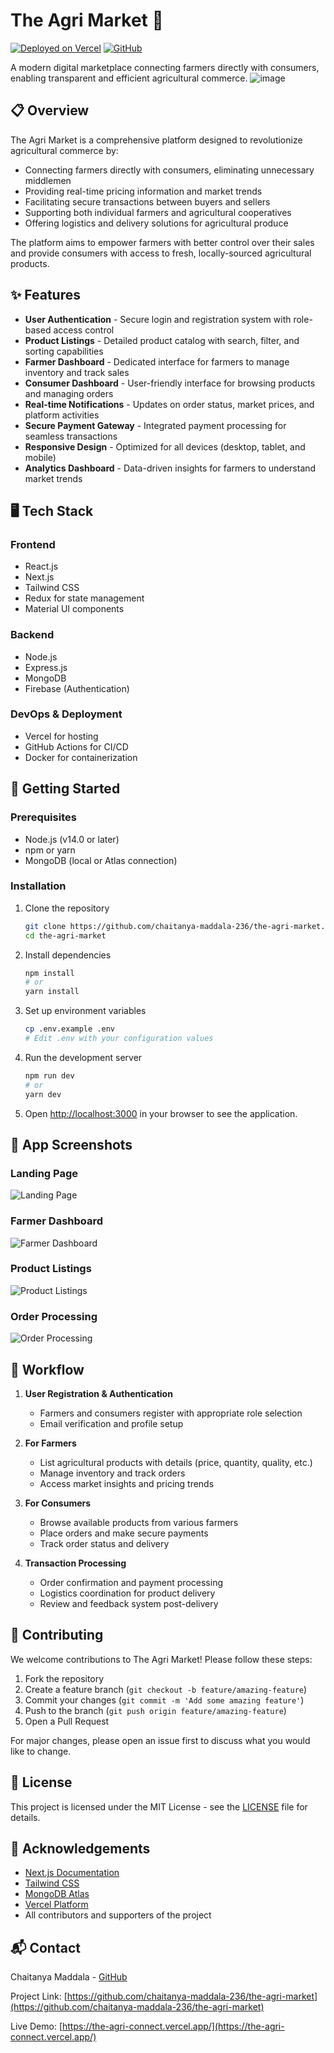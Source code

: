 # The Agri Market 🌾

[![Deployed on Vercel](https://img.shields.io/badge/Vercel-Live%20Demo-brightgreen)](https://the-agri-connect.vercel.app/)
[![GitHub](https://img.shields.io/github/license/chaitanya-maddala-236/the-agri-market)](https://github.com/chaitanya-maddala-236/the-agri-market/blob/main/LICENSE)

A modern digital marketplace connecting farmers directly with consumers, enabling transparent and efficient agricultural commerce.
![image](https://github.com/user-attachments/assets/f61ab829-e0d2-419e-abd4-34f157cd1307)

## 📋 Overview

The Agri Market is a comprehensive platform designed to revolutionize agricultural commerce by:

- Connecting farmers directly with consumers, eliminating unnecessary middlemen
- Providing real-time pricing information and market trends
- Facilitating secure transactions between buyers and sellers
- Supporting both individual farmers and agricultural cooperatives
- Offering logistics and delivery solutions for agricultural produce

The platform aims to empower farmers with better control over their sales and provide consumers with access to fresh, locally-sourced agricultural products.

## ✨ Features

- **User Authentication** - Secure login and registration system with role-based access control
- **Product Listings** - Detailed product catalog with search, filter, and sorting capabilities
- **Farmer Dashboard** - Dedicated interface for farmers to manage inventory and track sales
- **Consumer Dashboard** - User-friendly interface for browsing products and managing orders
- **Real-time Notifications** - Updates on order status, market prices, and platform activities
- **Secure Payment Gateway** - Integrated payment processing for seamless transactions
- **Responsive Design** - Optimized for all devices (desktop, tablet, and mobile)
- **Analytics Dashboard** - Data-driven insights for farmers to understand market trends

## 🖥️ Tech Stack

### Frontend
- React.js
- Next.js
- Tailwind CSS
- Redux for state management
- Material UI components

### Backend
- Node.js
- Express.js
- MongoDB
- Firebase (Authentication)

### DevOps & Deployment
- Vercel for hosting
- GitHub Actions for CI/CD
- Docker for containerization

## 🚀 Getting Started

### Prerequisites
- Node.js (v14.0 or later)
- npm or yarn
- MongoDB (local or Atlas connection)

### Installation

1. Clone the repository
   ```bash
   git clone https://github.com/chaitanya-maddala-236/the-agri-market.git
   cd the-agri-market
   ```

2. Install dependencies
   ```bash
   npm install
   # or
   yarn install
   ```

3. Set up environment variables
   ```bash
   cp .env.example .env
   # Edit .env with your configuration values
   ```

4. Run the development server
   ```bash
   npm run dev
   # or
   yarn dev
   ```

5. Open [http://localhost:3000](http://localhost:3000) in your browser to see the application.

## 📱 App Screenshots

### Landing Page
![Landing Page](https://github.com/chaitanya-maddala-236/the-agri-market/blob/main/assets/readme_images/Landing%20Page.png?raw=true)

### Farmer Dashboard
![Farmer Dashboard](https://github.com/chaitanya-maddala-236/the-agri-market/blob/main/assets/readme_images/Farmer%20Dashboard.png?raw=true)

### Product Listings
![Product Listings](https://github.com/chaitanya-maddala-236/the-agri-market/blob/main/assets/readme_images/Products%20List.png?raw=true)

### Order Processing
![Order Processing](https://github.com/chaitanya-maddala-236/the-agri-market/blob/main/assets/readme_images/Order%20Processing.png?raw=true)

## 🔄 Workflow

1. **User Registration & Authentication**
   - Farmers and consumers register with appropriate role selection
   - Email verification and profile setup

2. **For Farmers**
   - List agricultural products with details (price, quantity, quality, etc.)
   - Manage inventory and track orders
   - Access market insights and pricing trends

3. **For Consumers**
   - Browse available products from various farmers
   - Place orders and make secure payments
   - Track order status and delivery

4. **Transaction Processing**
   - Order confirmation and payment processing
   - Logistics coordination for product delivery
   - Review and feedback system post-delivery

## 🤝 Contributing

We welcome contributions to The Agri Market! Please follow these steps:

1. Fork the repository
2. Create a feature branch (`git checkout -b feature/amazing-feature`)
3. Commit your changes (`git commit -m 'Add some amazing feature'`)
4. Push to the branch (`git push origin feature/amazing-feature`)
5. Open a Pull Request

For major changes, please open an issue first to discuss what you would like to change.

## 📝 License

This project is licensed under the MIT License - see the [LICENSE](LICENSE) file for details.

## 🙏 Acknowledgements

- [Next.js Documentation](https://nextjs.org/docs)
- [Tailwind CSS](https://tailwindcss.com/)
- [MongoDB Atlas](https://www.mongodb.com/cloud/atlas)
- [Vercel Platform](https://vercel.com/)
- All contributors and supporters of the project

## 📬 Contact

Chaitanya Maddala - [GitHub](https://github.com/chaitanya-maddala-236)

Project Link: [https://github.com/chaitanya-maddala-236/the-agri-market](https://github.com/chaitanya-maddala-236/the-agri-market)

Live Demo: [https://the-agri-connect.vercel.app/](https://the-agri-connect.vercel.app/)
